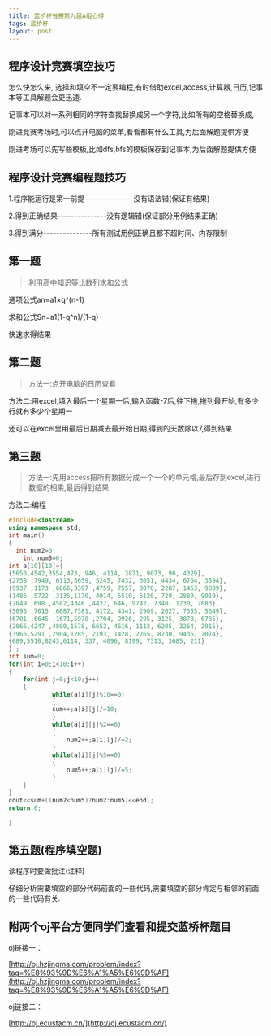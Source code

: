 ```yaml
---
title: 蓝桥杯省赛第九届A组心得
tags: 蓝桥杯
layout: post
---
```


## 程序设计竞赛填空技巧
> 
怎么快怎么来,
选择和填空不一定要编程,有时借助excel,access,计算器,日历,记事本等工具解题会更迅速.
>
记事本可以对一系列相同的字符查找替换成另一个字符,比如所有的空格替换成,
> 
刚进竞赛考场时,可以点开电脑的菜单,看看都有什么工具,为后面解题提供方便
>
刚进考场可以先写些模板,比如dfs,bfs的模板保存到记事本,为后面解题提供方便


## 程序设计竞赛编程题技巧
> 
1.程序能运行是第一前提---------------没有语法错(保证有结果)
> 
2.得到正确结果---------------没有逻辑错(保证部分用例结果正确)
>
3.得到满分---------------所有测试用例正确且都不超时间、内存限制

## 第一题
> 利用高中知识等比数列求和公式
>
通项公式an=a1×q^(n-1)
>
求和公式Sn=a1(1-q^n)/(1-q)
>
快速求得结果

## 第二题
> 方法一:点开电脑的日历查看
>
方法二:用excel,填入最后一个星期一后,输入函数-7后,往下拖,拖到最开始,有多少行就有多少个星期一
>
还可以在excel里用最后日期减去最开始日期,得到的天数除以7,得到结果

## 第三题
> 方法一:先用access把所有数据分成一个一个的单元格,最后存到excel,进行数据的相乘,最后得到结果
>
方法二:编程

```cpp
#include<iostream>
using namespace std;
int main()
{
  int num2=0;
    int num5=0;
int a[10][10]={
{5650,4542,3554,473, 946, 4114, 3871, 9073, 90, 4329},
{2758 ,7949, 6113,5659, 5245, 7432, 3051, 4434, 6704, 3594}, 
{9937 ,1173 ,6866,3397 ,4759, 7557, 3070, 2287, 1453, 9899},
{1486 ,5722 ,3135,1170, 4014, 5510, 5120, 729, 2880, 9019},
{2049 ,698 ,4582,4346 ,4427, 646, 9742, 7340, 1230, 7683},
{5693 ,7015 ,6887,7381, 4172, 4341, 2909, 2027, 7355, 5649}, 
{6701 ,6645 ,1671,5978 ,2704, 9926, 295, 3125, 3878, 6785},
{2066,4247 ,4800,1578, 6652, 4616, 1113, 6205, 3264, 2915},
{3966,5291 ,2904,1285, 2193, 1428, 2265, 8730, 9436, 7074},
{689,5510,8243,6114, 337, 4096, 8199, 7313, 3685, 211}
} ;
int sum=0;
for(int i=0;i<10;i++)
{
	for(int j=0;j<10;j++)
	{
			while(a[i][j]%10==0)
			{
			sum++;a[i][j]/=10;
			}
			while(a[i][j]%2==0)
			{
				num2++;a[i][j]/=2;
			}
			while(a[i][j]%5==0)
			{
				num5++;a[i][j]/=5;
			}
	}
}
cout<<sum+((num2<num5)?num2:num5)<<endl;
return 0;

}
```

## 第五题(程序填空题)
>
读程序时要做批注(注释)
>
仔细分析需要填空的部分代码前面的一些代码,需要填空的部分肯定与相邻的前面的一些代码有关.


## 附两个oj平台方便同学们查看和提交蓝桥杯题目

  oj链接一：

 [http://oj.hzjingma.com/problem/index?tag=%E8%93%9D%E6%A1%A5%E6%9D%AF](http://oj.hzjingma.com/problem/index?tag=%E8%93%9D%E6%A1%A5%E6%9D%AF)

oj链接二：


 [http://oj.ecustacm.cn/](http://oj.ecustacm.cn/)
